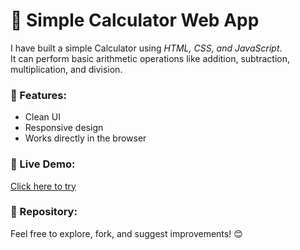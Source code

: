 # 🧮 Simple Calculator Web App

I have built a simple Calculator using *HTML, CSS, and JavaScript*.  
It can perform basic arithmetic operations like addition, subtraction, multiplication, and division.  

### 🚀 Features:
- Clean UI  
- Responsive design  
- Works directly in the browser  

### 🔗 Live Demo:
[Click here to try](https://codesandbox.io/p/sandbox/github/Sanjanamohanty123/my-calculator-project)

### 📂 Repository:
Feel free to explore, fork, and suggest improvements! 😊
